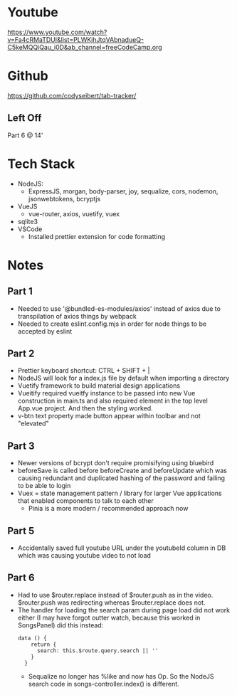 # Youtube
https://www.youtube.com/watch?v=Fa4cRMaTDUI&list=PLWKjhJtqVAbnadueQ-C5keMQQiQau_i0D&ab_channel=freeCodeCamp.org

# Github
https://github.com/codyseibert/tab-tracker/

## Left Off
Part 6 @ 14'

# Tech Stack
- NodeJS: 
  - ExpressJS, morgan, body-parser, joy, sequalize, cors, nodemon, jsonwebtokens, bcryptjs
- VueJS
  - vue-router, axios, vuetify, vuex
- sqlite3
- VSCode
  - Installed prettier extension for code formatting

# Notes
## Part 1
- Needed to use '@bundled-es-modules/axios' instead of axios due to transpilation of axios things by webpack
- Needed to create eslint.config.mjs in order for node things to be accepted by eslint

## Part 2
- Prettier keyboard shortcut: CTRL + SHIFT + |
- NodeJS will look for a index.js file by default when importing a directory
- Vuetify framework to build material design applications
- Vueitify required vueitfy instance to be passed into new Vue construction in main.ts and also required <v-app> element in the top level App.vue project. And then the styling worked.
- v-btn text property made button appear within toolbar and not "elevated"

## Part 3
- Newer versions of bcrypt don't require promisifying using bluebird
- beforeSave is called before beforeCreate and beforeUpdate which was causing redundant and duplicated hashing of the password and failing to be able to login
- Vuex = state management pattern / library for larger Vue applications that enabled components to talk to each other
  - Pinia is a more modern / recommended approach now

## Part 5
- Accidentally saved full youtube URL under the youtubeId column in DB which was causing youtube video to not load

## Part 6
- Had to use $router.replace instead of $router.push as in the video. $router.push was redirecting whereas $router.replace does not.
- The handler for loading the search param during page load did not work either (I may have forgot outter watch, because this worked in SongsPanel) did this instead:
  ```
  data () {
      return {
        search: this.$route.query.search || ''
      }
    }
  ```
  - Sequalize no longer has %like and now has Op. So the NodeJS search code in songs-controller.index() is different.
